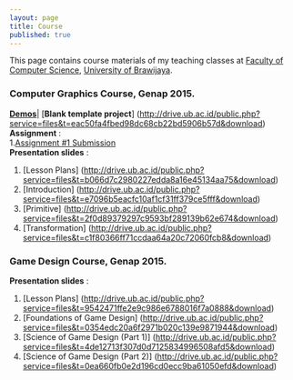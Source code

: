 ```yaml
---
layout: page
title: Course
published: true
---
```


This page contains course materials of my teaching classes at [Faculty of Computer Science](http://ptiik.ub.ac.id), [University of Brawijaya](http://www.ub.ac.id).

### Computer Graphics Course, Genap 2015.  
[**Demos**](https://github.com/eriqadams/computer-graphics)|
[**Blank template project**] (http://drive.ub.ac.id/public.php?service=files&t=eac50fa4fbed98dc68cb22bd5906b57d&download)  
**Assignment** :  
1.[Assignment #1 Submission](http://goo.gl/VgtG7q)  
**Presentation slides** :  
1. [Lesson Plans] (http://drive.ub.ac.id/public.php?service=files&t=b066d7c2980227edda8a16e45134aa75&download)  
2. [Introduction] (http://drive.ub.ac.id/public.php?service=files&t=e7096b5eacfc10af1cf31ff379ce5fff&download)  
3. [Primitive] (http://drive.ub.ac.id/public.php?service=files&t=2f0d89379297c9593bf289139b62e674&download)  
4. [Transformation] (http://drive.ub.ac.id/public.php?service=files&t=c1f80366ff71ccdaa64a20c72060fcb8&download)  

### Game Design Course, Genap 2015.  
**Presentation slides** :  
1. [Lesson Plans] (http://drive.ub.ac.id/public.php?service=files&t=9542471ffe2e9c986e6788016f7a0888&download)  
2. [Foundations of Game Design] (http://drive.ub.ac.id/public.php?service=files&t=0354edc20a6f2971b020c139e9871944&download)  
3. [Science of Game Design (Part 1)] (http://drive.ub.ac.id/public.php?service=files&t=4de12713f307d0d7125834996508afd5&download)  
4. [Science of Game Design (Part 2)] (http://drive.ub.ac.id/public.php?service=files&t=0ea660fb0e2d196cd0ecc9ba61050efd&download)  
